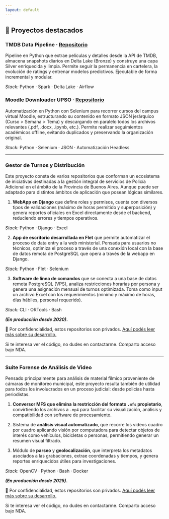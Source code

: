 ```yaml
---
layout: default
---
```


## 🚀 Proyectos destacados

### TMDB Data Pipeline · [Repositorio](https://github.com/matzalazar/tmdb-data-pipeline)

Pipeline en Python que extrae películas y detalles desde la API de TMDB, almacena snapshots diarios en Delta Lake (Bronze) y construye una capa Silver enriquecida y limpia. Permite seguir la permanencia en cartelera, la evolución de ratings y entrenar modelos predictivos. Ejecutable de forma incremental y modular.

*Stack:* Python · Spark · Delta Lake · Airflow

### Moodle Downloader UPSO · [Repositorio](https://github.com/matzalazar/moodle-downloader-upso)

Automatización en Python con Selenium para recorrer cursos del campus virtual Moodle, estructurando su contenido en formato JSON jerárquico (Curso > Semana > Tema) y descargando en paralelo todos los archivos relevantes (.pdf, .docx, .ipynb, etc.). Permite realizar seguimientos académicos offline, evitando duplicados y preservando la organización original.

*Stack:* Python · Selenium · JSON · Automatización Headless

---

### Gestor de Turnos y Distribución

Este proyecto consta de varios repositorios que conforman un ecosistema de iniciativas destinadas a la gestión integral de servicios de Policía Adicional en el ámbito de la Provincia de Buenos Aires. Aunque puede ser adaptado para distintos ámbitos de aplicación que posean lógicas similares.

1. **WebApp en Django** que define roles y permisos, cuenta con diversos tipos de validaciones (máximo de horas permitido y superposición) y genera reportes oficiales en Excel directamente desde el backend, reduciendo errores y tiempos operativos. 

*Stack:* Python · Django · Excel

2. **App de escritorio desarrollada en Flet** que permite automatizar el proceso de data entry a la web ministerial. Pensada para usuarios no técnicos, optimiza el proceso a través de una conexión local con la base de datos remota de PostgreSQL que opera a través de la webapp en Django.

*Stack:* Python · Flet · Selenium

3. **Software de línea de comandos** que se conecta a una base de datos remota PostgreSQL (VPS), analiza restricciones horarias por persona y genera una asignación mensual de turnos optimizada. Toma como input un archivo Excel con los requerimientos (mínimo y máximo de horas, días hábiles, personal requerido).

*Stack:* CLI · ORTools · Bash

**_(En producción desde 2020)_.**

📁 Por confidencialidad, estos repositorios son privados. [Aquí podés leer más sobre su desarrollo.](./projects/administracion) 
 
Si te interesa ver el código, no dudes en contactarme. Comparto acceso bajo NDA.

---

### Suite Forense de Análisis de Video

Pensado principalmente para análisis de material fílmico proveniente de cámaras de monitoreo municipal, este proyecto resulta también de utilidad para todos los involucrados en un proceso judicial: desde policías hasta periodistas.

1. **Conversor MFS que elimina la restricción del formato `.mfs` propietario**, convirtiendo los archivos a `.mp4` para facilitar su visualización, análisis y compatibilidad con software de procesamiento.

2. Sistema de **análisis visual automatizado**, que recorre los videos cuadro por cuadro aplicando visión por computadora para detectar objetos de interés como vehículos, bicicletas o personas, permitiendo generar un resumen visual filtrado.

3. Módulo de **parseo** y **geolocalización**, que interpreta los metadatos asociados a las grabaciones, extrae coordenadas y tiempos, y genera reportes enriquecidos útiles para investigaciones.

*Stack*: OpenCV · Python · Bash · Docker

**_(En producción desde 2025)_.**

📁 Por confidencialidad, estos repositorios son privados. [Aquí podés leer más sobre su desarrollo.](./projects/forense) 
 
Si te interesa ver el código, no dudes en contactarme. Comparto acceso bajo NDA.
